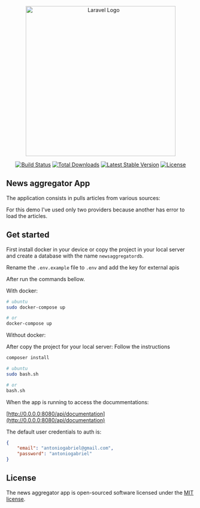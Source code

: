 <p align="center"><a href="https://laravel.com" target="_blank"><img src="https://raw.githubusercontent.com/laravel/art/master/logo-lockup/5%20SVG/2%20CMYK/1%20Full%20Color/laravel-logolockup-cmyk-red.svg" width="400" alt="Laravel Logo"></a></p>

<p align="center">
<a href="https://github.com/laravel/framework/actions"><img src="https://github.com/laravel/framework/workflows/tests/badge.svg" alt="Build Status"></a>
<a href="https://packagist.org/packages/laravel/framework"><img src="https://img.shields.io/packagist/dt/laravel/framework" alt="Total Downloads"></a>
<a href="https://packagist.org/packages/laravel/framework"><img src="https://img.shields.io/packagist/v/laravel/framework" alt="Latest Stable Version"></a>
<a href="https://packagist.org/packages/laravel/framework"><img src="https://img.shields.io/packagist/l/laravel/framework" alt="License"></a>
</p>

## News aggregator App

The application consists in pulls articles from various sources:

For this demo I've used only two providers because another has error to load the articles.

## Get started

First install docker in your device or copy the project in your local server and create a database with the name `newsaggregatordb`.

Rename the `.env.example` file to `.env` and add the key for external apis

After run the commands bellow.

With docker:
```bash
# ubuntu
sudo docker-compose up

# or
docker-compose up
```

Without docker:

After copy the project for your local server:
Follow the instructions

```bash
composer install

# ubuntu
sudo bash.sh

# or
bash.sh
```

When the app is running to access the docummentations:

[http://0.0.0.0:8080/api/documentation](http://0.0.0.0:8080/api/documentation)

The default user credentials to auth is:

```json
{
    "email": "antoniogabriel@gmail.com",
    "password": "antoniogabriel"
}
```

## License

The news aggregator app is open-sourced software licensed under the [MIT license](https://opensource.org/licenses/MIT).
